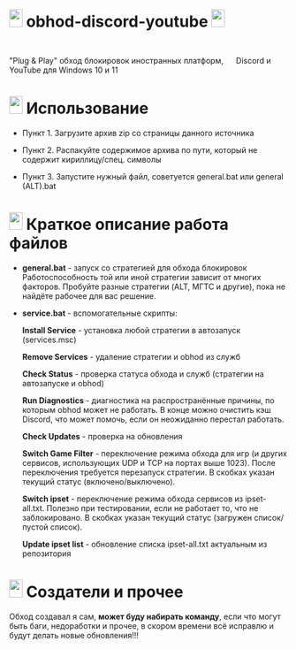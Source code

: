 # <img height="32" width="24" src="https://cdn.simpleicons.org/discord/Blurple" /> obhod-discord-youtube <img height="32" width="24" src="https://cdn.simpleicons.org/youtube/red" />
"Plug & Play" обход блокировок иностранных платформ, <img height="40" width="15" src="https://cdn.simpleicons.org/discord/Blurple" /> Discord и <img height="40" width="15" src="https://cdn.simpleicons.org/youtube/red" /> YouTube для Windows 10 и 11

<h1><img height="32" width="24" src="https://cdn.simpleicons.org/adguard/lightgreen" /> Использование</h1> 

* Пункт 1. Загрузите архив zip со страницы данного источника

* Пункт 2. Распакуйте содержимое архива по пути, который не содержит кириллицу/спец. символы

* Пункт 3. Запустите нужный файл, советуется general.bat или general (ALT).bat

<h1><img height="32" width="24" src="https://cdn.simpleicons.org/apache/white" /> Краткое описание работа файлов</h1>

* **general.bat** - запуск со стратегией для обхода блокировок
Работоспособность той или иной стратегии зависит от многих факторов. Пробуйте разные стратегии (ALT, МГТС и другие), пока не найдёте рабочее для вас решение.
* **service.bat** - вспомогательные скрипты:
  
    **Install Service** - установка любой стратегии в автозапуск (services.msc)
  
    **Remove Services** - удаление стратегии и obhod из служб
  
    **Check Status** - проверка статуса обхода и служб (стратегии на автозапуске и obhod)
  
    **Run Diagnostics** - диагностика на распространённые причины, по которым obhod может не работать.
    В конце можно очистить кэш  Discord, что может помочь, если он неожиданно перестал работать.
  
    **Check Updates** - проверка на обновления
  
    **Switch Game Filter** - переключение режима обхода для игр (и других сервисов, использующих UDP и TCP на портах выше 1023).
    После переключения требуется перезапуск стратегии.
    В скобках указан текущий статус (включено/выключено).
  
    **Switch ipset** - переключение режима обхода сервисов из ipset-all.txt.
    Полезно при тестировании, если не работает то, что не заблокировано.
    В скобках указан текущий статус (загружен список/пустой список).
  
    **Update ipset list** - обновление списка ipset-all.txt актуальным из репозитория

<h1><img height="32" width="24" src="https://cdn.simpleicons.org/anki/yellow" /> Создатели и прочее</h1>

Обход создавал я сам, **может буду набирать команду**, если что могут быть баги, недоработки и прочее, в скором времени всё исправлю и будут делать новые обновления!!!

